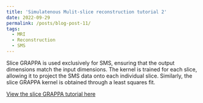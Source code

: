 ```yaml
---
title: 'Simulatenous Mulit-slice reconstruction tutorial 2'
date: 2022-09-29
permalink: /posts/blog-post-11/
tags:
  - MRI
  - Reconstruction
  - SMS
---
```



Slice GRAPPA is used exclusively for SMS, ensuring that the output dimensions match the input dimensions. The kernel is trained for each slice, allowing it to project the SMS data onto each individual slice. Similarly, the slice GRAPPA kernel is obtained through a least squares fit. 


[View the slice GRAPPA tutorial here](notebooks/sliceGrappa.html)
